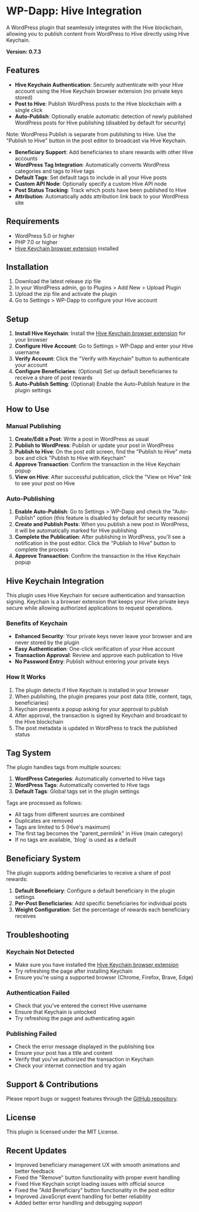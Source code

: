 # WP-Dapp: Hive Integration

A WordPress plugin that seamlessly integrates with the Hive blockchain, allowing you to publish content from WordPress to Hive directly using Hive Keychain.

**Version: 0.7.3**

## Features

- **Hive Keychain Authentication**: Securely authenticate with your Hive account using the Hive Keychain browser extension (no private keys stored)
- **Post to Hive**: Publish WordPress posts to the Hive blockchain with a single click
- **Auto-Publish**: Optionally enable automatic detection of newly published WordPress posts for Hive publishing (disabled by default for security)
  
Note: WordPress Publish is separate from publishing to Hive. Use the "Publish to Hive" button in the post editor to broadcast via Hive Keychain.
- **Beneficiary Support**: Add beneficiaries to share rewards with other Hive accounts
- **WordPress Tag Integration**: Automatically converts WordPress categories and tags to Hive tags
- **Default Tags**: Set default tags to include in all your Hive posts
- **Custom API Node**: Optionally specify a custom Hive API node
- **Post Status Tracking**: Track which posts have been published to Hive
- **Attribution**: Automatically adds attribution link back to your WordPress site

## Requirements

- WordPress 5.0 or higher
- PHP 7.0 or higher
- [Hive Keychain browser extension](https://hive-keychain.com/) installed

## Installation

1. Download the latest release zip file
2. In your WordPress admin, go to Plugins > Add New > Upload Plugin
3. Upload the zip file and activate the plugin
4. Go to Settings > WP-Dapp to configure your Hive account

## Setup

1. **Install Hive Keychain**: Install the [Hive Keychain browser extension](https://hive-keychain.com/) for your browser
2. **Configure Hive Account**: Go to Settings > WP-Dapp and enter your Hive username
3. **Verify Account**: Click the "Verify with Keychain" button to authenticate your account
4. **Configure Beneficiaries**: (Optional) Set up default beneficiaries to receive a share of post rewards
5. **Auto-Publish Setting**: (Optional) Enable the Auto-Publish feature in the plugin settings

## How to Use

### Manual Publishing
1. **Create/Edit a Post**: Write a post in WordPress as usual
2. **Publish to WordPress**: Publish or update your post in WordPress
3. **Publish to Hive**: On the post edit screen, find the "Publish to Hive" meta box and click "Publish to Hive with Keychain"
4. **Approve Transaction**: Confirm the transaction in the Hive Keychain popup
5. **View on Hive**: After successful publication, click the "View on Hive" link to see your post on Hive

### Auto-Publishing
1. **Enable Auto-Publish**: Go to Settings > WP-Dapp and check the "Auto-Publish" option (this feature is disabled by default for security reasons)
2. **Create and Publish Posts**: When you publish a new post in WordPress, it will be automatically marked for Hive publishing
3. **Complete the Publication**: After publishing in WordPress, you'll see a notification in the post editor. Click the "Publish to Hive" button to complete the process
4. **Approve Transaction**: Confirm the transaction in the Hive Keychain popup

## Hive Keychain Integration

This plugin uses Hive Keychain for secure authentication and transaction signing. Keychain is a browser extension that keeps your Hive private keys secure while allowing authorized applications to request operations.

### Benefits of Keychain

- **Enhanced Security**: Your private keys never leave your browser and are never stored by the plugin
- **Easy Authentication**: One-click verification of your Hive account
- **Transaction Approval**: Review and approve each publication to Hive
- **No Password Entry**: Publish without entering your private keys

### How It Works

1. The plugin detects if Hive Keychain is installed in your browser
2. When publishing, the plugin prepares your post data (title, content, tags, beneficiaries)
3. Keychain presents a popup asking for your approval to publish
4. After approval, the transaction is signed by Keychain and broadcast to the Hive blockchain
5. The post metadata is updated in WordPress to track the published status

## Tag System

The plugin handles tags from multiple sources:

1. **WordPress Categories**: Automatically converted to Hive tags
2. **WordPress Tags**: Automatically converted to Hive tags
3. **Default Tags**: Global tags set in the plugin settings

Tags are processed as follows:
- All tags from different sources are combined
- Duplicates are removed
- Tags are limited to 5 (Hive's maximum)
- The first tag becomes the "parent_permlink" in Hive (main category)
- If no tags are available, 'blog' is used as a default

## Beneficiary System

The plugin supports adding beneficiaries to receive a share of post rewards:

1. **Default Beneficiary**: Configure a default beneficiary in the plugin settings
2. **Per-Post Beneficiaries**: Add specific beneficiaries for individual posts
3. **Weight Configuration**: Set the percentage of rewards each beneficiary receives

## Troubleshooting

### Keychain Not Detected
- Make sure you have installed the [Hive Keychain browser extension](https://hive-keychain.com/)
- Try refreshing the page after installing Keychain
- Ensure you're using a supported browser (Chrome, Firefox, Brave, Edge)

### Authentication Failed
- Check that you've entered the correct Hive username
- Ensure that Keychain is unlocked
- Try refreshing the page and authenticating again

### Publishing Failed
- Check the error message displayed in the publishing box
- Ensure your post has a title and content
- Verify that you've authorized the transaction in Keychain
- Check your internet connection and try again

## Support & Contributions

Please report bugs or suggest features through the [GitHub repository](https://github.com/DiggnDeeper/wp-dapp).

## License

This plugin is licensed under the MIT License.

## Recent Updates

- Improved beneficiary management UX with smooth animations and better feedback
- Fixed the "Remove" button functionality with proper event handling
- Fixed Hive Keychain script loading issues with official source
- Fixed the "Add Beneficiary" button functionality in the post editor
- Improved JavaScript event handling for better reliability
- Added better error handling and debugging support